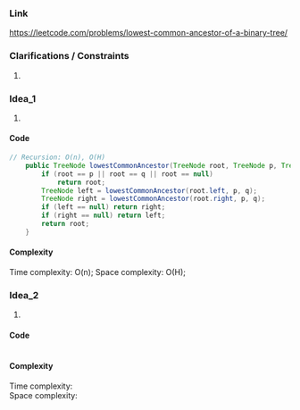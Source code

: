 
### Link

https://leetcode.com/problems/lowest-common-ancestor-of-a-binary-tree/

### Clarifications / Constraints

1. 

### Idea_1

1. 


#### Code

```java
// Recursion: O(n), O(H)
    public TreeNode lowestCommonAncestor(TreeNode root, TreeNode p, TreeNode q) {
        if (root == p || root == q || root == null)
            return root;
        TreeNode left = lowestCommonAncestor(root.left, p, q);
        TreeNode right = lowestCommonAncestor(root.right, p, q);
        if (left == null) return right;
        if (right == null) return left;
        return root;
    }
```

#### Complexity

Time complexity: O(n); 
Space complexity: O(H);


### Idea_2

1. 


#### Code

```java

```

#### Complexity

Time complexity:  
Space complexity: 
